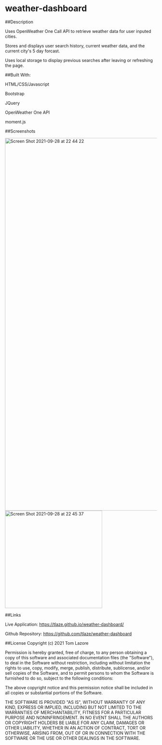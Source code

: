 # weather-dashboard

##Description

Uses OpenWeather One Call API to retrieve weather data for user inputed cities.

Stores and displays user search history, current weather data, and the current city's 5 day forcast.

Uses local storage to display previous searches after leaving or refreshing the page.


##Built With:

HTML/CSS/Javascript

Bootstrap

JQuery

OpenWeather One API

moment.js


##Screenshots

<img width="1231" alt="Screen Shot 2021-09-28 at 22 44 22" src="https://user-images.githubusercontent.com/47471193/135194436-0e89c4ba-ce33-4ef9-99cc-26b99428f4ba.png">


<img width="322" alt="Screen Shot 2021-09-28 at 22 45 37" src="https://user-images.githubusercontent.com/47471193/135194446-f09161ef-fd11-4c98-8df1-f4dec166ad32.png">


##Links

Live Application: https://tlaze.github.io/weather-dashboard/

Github Repository: https://github.com/tlaze/weather-dashboard


##License
Copyright (c) 2021 Tom Lazore

Permission is hereby granted, free of charge, to any person obtaining
a copy of this software and associated documentation files (the
"Software"), to deal in the Software without restriction, including
without limitation the rights to use, copy, modify, merge, publish,
distribute, sublicense, and/or sell copies of the Software, and to
permit persons to whom the Software is furnished to do so, subject to
the following conditions:

The above copyright notice and this permission notice shall be
included in all copies or substantial portions of the Software.

THE SOFTWARE IS PROVIDED "AS IS", WITHOUT WARRANTY OF ANY KIND,
EXPRESS OR IMPLIED, INCLUDING BUT NOT LIMITED TO THE WARRANTIES OF
MERCHANTABILITY, FITNESS FOR A PARTICULAR PURPOSE AND
NONINFRINGEMENT. IN NO EVENT SHALL THE AUTHORS OR COPYRIGHT HOLDERS BE
LIABLE FOR ANY CLAIM, DAMAGES OR OTHER LIABILITY, WHETHER IN AN ACTION
OF CONTRACT, TORT OR OTHERWISE, ARISING FROM, OUT OF OR IN CONNECTION
WITH THE SOFTWARE OR THE USE OR OTHER DEALINGS IN THE SOFTWARE.
